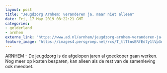 ```yaml
---
layout: post
title: "Jeugdzorg Arnhem: veranderen ja, maar niet alleen"
date: Fri, 17 May 2019 08:22:21 GMT
categories: 
- gelderland 
- arnhem 
externe_link: "https://www.ad.nl/arnhem/jeugdzorg-arnhem-veranderen-ja-maar-niet-alleen~a73f337e/"
feature_image: "https://images4.persgroep.net/rcs/T_tlTtnsBRfEd7y1lVp3dtO9ZjU/diocontent/148324889/_fitwidth/400/?appId=21791a8992982cd8da851550a453bd7f&quality=0.7"
---
```


ARNHEM - De jeugdzorg is de afgelopen jaren al goedkoper gaan werken. Nog meer op kosten besparen, kan alleen als de rest van de samenleving ook meedoet.
